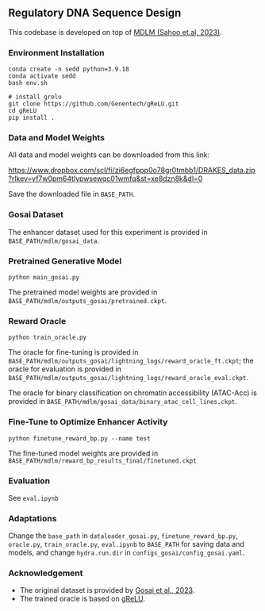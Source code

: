 ## Regulatory DNA Sequence Design
This codebase is developed on top of [MDLM (Sahoo et.al, 2023)](https://github.com/kuleshov-group/mdlm).

### Environment Installation
```
conda create -n sedd python=3.9.18
conda activate sedd
bash env.sh

# install grelu
git clone https://github.com/Genentech/gReLU.git
cd gReLU
pip install .
```

### Data and Model Weights
All data and model weights can be downloaded from this link:

https://www.dropbox.com/scl/fi/zi6egfppp0o78gr0tmbb1/DRAKES_data.zip?rlkey=yf7w0pm64tlypwsewqc01wmfq&st=xe8dzn8k&dl=0

Save the downloaded file in `BASE_PATH`.

### Gosai Dataset
The enhancer dataset used for this experiment is provided in `BASE_PATH/mdlm/gosai_data`.

### Pretrained Generative Model
```
python main_gosai.py
```
The pretrained model weights are provided in `BASE_PATH/mdlm/outputs_gosai/pretrained.ckpt`.

### Reward Oracle
```
python train_oracle.py
```
The oracle for fine-tuning is provided in `BASE_PATH/mdlm/outputs_gosai/lightning_logs/reward_oracle_ft.ckpt`; the oracle for evaluation is provided in `BASE_PATH/mdlm/outputs_gosai/lightning_logs/reward_oracle_eval.ckpt`.

The oracle for binary classification on chromatin accessibility (ATAC-Acc) is provided in `BASE_PATH/mdlm/gosai_data/binary_atac_cell_lines.ckpt`.


### Fine-Tune to Optimize Enhancer Activity
```
python finetune_reward_bp.py --name test
```
The fine-tuned model weights are provided in `BASE_PATH/mdlm/reward_bp_results_final/finetuned.ckpt`

### Evaluation
See `eval.ipynb`

### Adaptations
Change the `base_path` in `dataloader_gosai.py`, `finetune_reward_bp.py`, `oracle.py`, `train_oracle.py`, `eval.ipynb` to `BASE_PATH` for saving data and models, and change `hydra.run.dir` in `configs_gosai/config_gosai.yaml`.

### Acknowledgement 

* The original dataset is provided by [Gosai et al., 2023](https://www.biorxiv.org/content/10.1101/2023.08.08.552077v1).
* The trained oracle is based on [gReLU](https://genentech.github.io/gReLU/). 
